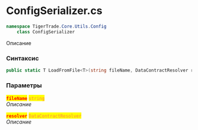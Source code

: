 
# ConfigSerializer.cs
```csharp
namespace TigerTrade.Core.Utils.Config  
    class ConfigSerializer
```

Описание

### Синтаксис
```csharp
public static T LoadFromFile<T>(string fileName, DataContractResolver resolver = null)
```

### Параметры  
<mark style="color:red;">**`fileName`**</mark> <mark style="color:coral;">`string`</mark>  
 *Описание*  
  
<mark style="color:red;">**`resolver`**</mark> <mark style="color:coral;">`DataContractResolver`</mark>  
 *Описание*  
  

                    
                    